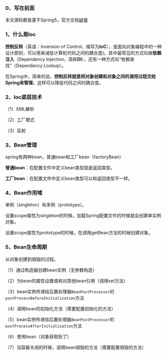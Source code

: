 ### 0、写在前面

本文源码都是基于Spring5，官方文档[链接](https://docs.spring.io/spring-framework/docs/current/reference/html/)

### 1、什么是Ioc

**控制反转**（英语：Inversion of Control，缩写为**IoC**），是面向对象编程中的一种设计原则，可以用来减低计算机代码之间的耦合度)。其中最常见的方式叫做**依赖注入**（Dependency Injection，简称**DI**），还有一种方式叫“依赖查找”（Dependency Lookup）。

在Spring中，简单的说，**控制反转就是把对象创建和对象之间的调用过程交给Spring来管理**。这样可以降低代码之间的耦合度。

### 2、Ioc底层技术

（1）XML解析

（2）工厂模式

（3）反射

### 3、Bean管理

spring有两种bean，普通bean和工厂bean（factoryBean）

**普通bean**：在配置文件中定义bean类型就是返回类型。

**工厂bean**：在配置文件中定义bean类型可以和返回类型不一样。

### 4、Bean作用域

单例（singleton）和多例（prototype）。

设置scope属性为singleton的时候，加载Spring配置文件的时候就会创建单实例对象。

设置scope属性为prototype的时候，在调用getBean方法的时候创建对象。

### 5、Bean生命周期

从对象创建到销毁的过程。

（1）通过构造器创建bean实例（无参数构造）

（2）为bean的属性设置值和对其他bean引用（调用set方法）

（3）bean实例传递给后置处理器`BeanPostProcessor`的`postProcessBeforeInitialization`方法

（4）调用bean的初始化方法（需要配置初始化的方法）

（5）bean实例传递给后置处理器`BeanPostProcessor`的`postProcessAfterInitialization`方法

（6）使用bean（对象获取到了）

（7）当容器关闭的时候，调用bean销毁的方法（需要配置销毁的方法）